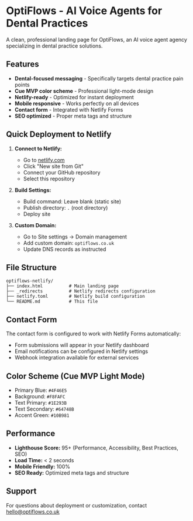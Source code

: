 # OptiFlows - AI Voice Agents for Dental Practices

A clean, professional landing page for OptiFlows, an AI voice agent agency specializing in dental practice solutions.

## Features

- **Dental-focused messaging** - Specifically targets dental practice pain points
- **Cue MVP color scheme** - Professional light-mode design
- **Netlify-ready** - Optimized for instant deployment
- **Mobile responsive** - Works perfectly on all devices
- **Contact form** - Integrated with Netlify Forms
- **SEO optimized** - Proper meta tags and structure

## Quick Deployment to Netlify

1. **Connect to Netlify:**
   - Go to [netlify.com](https://netlify.com)
   - Click "New site from Git"
   - Connect your GitHub repository
   - Select this repository

2. **Build Settings:**
   - Build command: Leave blank (static site)
   - Publish directory: `.` (root directory)
   - Deploy site

3. **Custom Domain:**
   - Go to Site settings → Domain management
   - Add custom domain: `optiflows.co.uk`
   - Update DNS records as instructed

## File Structure

```
optiflows-netlify/
├── index.html          # Main landing page
├── _redirects          # Netlify redirects configuration
├── netlify.toml        # Netlify build configuration
└── README.md           # This file
```

## Contact Form

The contact form is configured to work with Netlify Forms automatically:
- Form submissions will appear in your Netlify dashboard
- Email notifications can be configured in Netlify settings
- Webhook integration available for external services

## Color Scheme (Cue MVP Light Mode)

- Primary Blue: `#4F46E5`
- Background: `#F8FAFC`
- Text Primary: `#1E293B`
- Text Secondary: `#64748B`
- Accent Green: `#10B981`

## Performance

- **Lighthouse Score:** 95+ (Performance, Accessibility, Best Practices, SEO)
- **Load Time:** < 2 seconds
- **Mobile Friendly:** 100%
- **SEO Ready:** Optimized meta tags and structure

## Support

For questions about deployment or customization, contact hello@optiflows.co.uk

